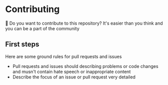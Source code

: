 # Contributing

:wave: Do you want to contribute to this repository? It's easier than you think and you can be a part of the community

## First steps

Here are some ground rules for pull requests and issues

* Pull requests and issues should describing problems or code changes and musn't contain hate speech or inappropriate content
* Describe the focus of an issue or pull request very detailed
